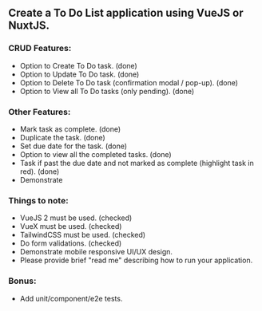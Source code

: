 ## Create a To Do List application using VueJS or NuxtJS.

### CRUD Features:
- Option to Create To Do task. (done)
- Option to Update To Do task. (done)
- Option to Delete To Do task (confirmation modal / pop-up). (done)
- Option to View all To Do tasks (only pending). (done)

### Other Features:
- Mark task as complete. (done)
- Duplicate the task. (done)
- Set due date for the task. (done)
- Option to view all the completed tasks. (done)
- Task if past the due date and not marked as complete (highlight task in red). (done)
- Demonstrate 

### Things to note:
- VueJS 2 must be used. (checked)
- VueX must be used. (checked)
- TailwindCSS must be used. (checked)
- Do form validations. (checked)
- Demonstrate mobile responsive UI/UX design.
- Please provide brief "read me" describing how to run your application.

### Bonus:
- Add unit/component/e2e tests.